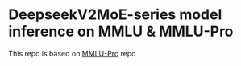 # DeepseekV2MoE-series model inference on MMLU & MMLU-Pro

This repo is based on [MMLU-Pro](https://github.com/TIGER-AI-Lab/MMLU-Pro) repo
